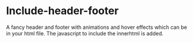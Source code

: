 # Include-header-footer

A fancy header and footer with animations and hover effects which can be <included> in your html file. The javascript to include the innerhtml is added.
